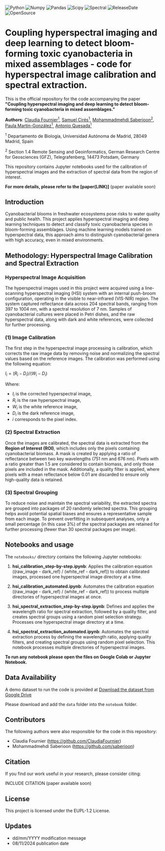 ![Python](https://img.shields.io/badge/python-v3.8-blue)
![Numpy](https://img.shields.io/badge/numpy-v1.20.2-brightgreen)
![Pandas](https://img.shields.io/badge/pandas-v1.4.2-orange)
![Scipy](https://img.shields.io/badge/scipy-v1.6.3-blueviolet)
![Spectral](https://img.shields.io/badge/spectral-v0.22.2-yellowgreen)
![ReleaseDate](https://img.shields.io/badge/release%20date-oct%202024-red)
![OpenSource](https://img.shields.io/badge/OpenSource-Yes!-6f42c1)

# Coupling hyperspectral imaging and deep learning to detect bloom-forming toxic cyanobacteria in mixed assemblages - code for hyperspectral image calibration and spectral extraction.

This is the official repository for the code accompanying the paper **"Coupling hyperspectral imaging and deep learning to detect bloom-forming toxic cyanobacteria in mixed assemblages."**

**Authors**: [Claudia Fournier<sup>1</sup>](https://www.linkedin.com/in/claudia-fournier/), 
[Samuel Cirés<sup>1</sup>](https://uam.es/Ciencias/Samuel-Cir%C3%A9s-G%C3%B3mez/1446778837268.htm?language=es&pid=1446767912028&s%20G?mez,%20Samuel), 
[Mohammadmehdi Saberioon<sup>2</sup>](https://www.gfz-potsdam.de/staff/mohammadmehdi.saberioon/sec14),
[Paula Martín-González<sup>1</sup>](https://www.linkedin.com/in/paula-mart%C3%ADn-gonz%C3%A1lez215/),
[Antonio Quesada<sup>1</sup>](https://uam.es/Ciencias/Antonio-Quesada-del-Corral/1446747451944.htm?language=es&pid=1446767912028&%20Antonio) <br />

<sup>1</sup> Departamento de Biología, Universidad Autónoma de Madrid, 28049 Madrid, Spain

<sup>2</sup> Section 1.4 Remote Sensing and Geoinformatics, German Research Centre for Geosciences (GFZ), Telegrafenberg, 14473 Potsdam, Germany

This repository contains Jupyter notebooks used for the calibration of hyperspectral images and the extraction of spectral data from the region of interest.

**For more details, please refer to the [paper(LINK)]** (paper available soon)


## Introduction

Cyanobacterial blooms in freshwater ecosystems pose risks to water quality and public health. This project applies hyperspectral imaging and deep learning techniques to detect and classify toxic cyanobacteria species in bloom-forming assemblages. Using machine learning models trained on hyperspectral data, this approach aims to distinguish cyanobacterial genera with high accuracy, even in mixed environments.

## Methodology: Hyperspectral Image Calibration and Spectral Extraction

### Hyperspectral Image Acquisition

The hyperspectral images used in this project were acquired using a line-scanning hyperspectral imaging (HSI) system with an internal push-broom configuration, operating in the visible to near-infrared (VIS-NIR) region. The system captured reflectance data across 204 spectral bands, ranging from 397 to 1004 nm, with a spectral resolution of 7 nm. Samples of cyanobacterial cultures were placed in Petri dishes, and the raw hyperspectral data, along with dark and white references, were collected for further processing.

### (1) Image Calibration

The first step in the hyperspectral image processing is calibration, which corrects the raw image data by removing noise and normalizing the spectral values based on the reference images. The calibration was performed using the following equation:

$I_i = (R_i - D_i) / (W_i - D_i)$

Where:
- $`I_i`$ is the corrected hyperspectral image,
- $`R_i`$ is the raw hyperspectral image,
- $`W_i`$ is the white reference image,
- $`D_i`$ is the dark reference image,
- $`i`$ corresponds to the pixel index.

### (2) Spectral Extraction

Once the images are calibrated, the spectral data is extracted from the **Region of Interest (ROI)**, which includes only the pixels containing cyanobacterial biomass. A mask is created by applying a ratio of reflectance between two key wavelengths (751 nm and 676 nm). Pixels with a ratio greater than 1.5 are considered to contain biomass, and only those pixels are included in the mask. Additionally, a quality filter is applied, where pixels with a mean reflectance below 0.01 are discarded to ensure only high-quality data is retained.

### (3) Spectral Grouping

To reduce noise and maintain the spectral variability, the extracted spectra are grouped into packages of 20 randomly selected spectra. This grouping helps avoid potential spatial biases and ensures a representative sample from each image. To prevent overfitting in subsequent analyses, only a small percentage (in this case 3%) of the spectral packages are retained for further processing (fewer than 30 spectral packages per image).


## Notebooks and usage

The `notebooks/` directory contains the following Jupyter notebooks:

1. **hsi_calibration_step-by-step.ipynb**: Applies the calibration equation ((raw_image - dark_ref) / (white_ref - dark_ref)) to obtain calibrated images, processed one hyperspectral image directory at a time.

2. **hsi_calibration_automated.ipynb**: Automates the calibration equation ((raw_image - dark_ref) / (white_ref - dark_ref)) to process multiple directories of hyperspectral images at once.

3. **hsi_spectral_extraction_step-by-step.ipynb**: Defines and applies the wavelength ratio for spectral extraction, followed by a quality filter, and creates spectral groups using a random pixel selection strategy. Processes one hyperspectral image directory at a time.

4. **hsi_spectral_extraction_automated.ipynb**: Automates the spectral extraction process by defining the wavelength ratio, applying quality filters, and creating spectral groups using random pixel selection. This notebook processes multiple directories of hyperspectral images.

**To run any notebook please open the files on Google Colab or Jupyter Notebook.**


## Data Availability

A demo dataset to run the code is provided at [Download the dataset from Google Drive](https://drive.google.com/drive/folders/1U7D0wilTyeWWNS8UFReOImpUR5D1l3zS?usp=drive_link)

Please download and add the `data` folder into the `notebook` folder.


## Contributors

The following authors were also responsible for the code in this repository:
- Claudia Fournier (https://github.com/ClaudiaFournier)
- Mohammadmehdi Saberioon (https://github.com/saberioon)


## Citation

If you find our work useful in your research, please consider citing:

INCLUDE CITATION (paper available soon)


## License

This project is licensed under the EUPL-1.2 License.


## Updates

* dd/mm/YYYY modification message
* 08/11/2024 publication date
